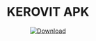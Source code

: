 <div align="center">
  
  # KEROVIT APK
  
  <a href="https://github.com/PINAK-WORK/KEROVIT/releases/latest">
    <img src="https://img.shields.io/badge/Download-Latest%20APK-27C879?style=for-the-badge&logo=android" alt="Download">
  </a>

</div>

